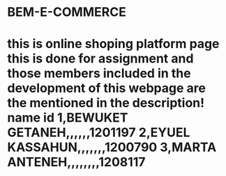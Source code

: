 # BEM-E-COMMERCE
<h1>this is online shoping platform page</>
  this is done for assignment and those members included in the development of this webpage are the mentioned in the description!
        name                id
  1,BEWUKET GETANEH,,,,,,1201197
  2,EYUEL KASSAHUN,,,,,,,1200790
  3,MARTA ANTENEH,,,,,,,,1208117
